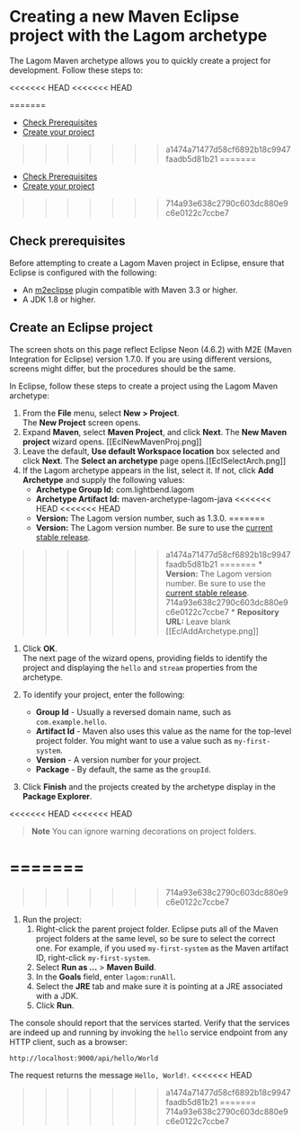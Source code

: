 # Creating a new Maven Eclipse project with the Lagom archetype

The Lagom Maven archetype allows you to quickly create a project for development. Follow these steps to:

<<<<<<< HEAD
<<<<<<< HEAD
<!--  [Check Prerequisites](#check-prerequisites)
 [Create your project](#create-an-eclipse-project) -->
=======
* [Check Prerequisites](#Check-prerequisites)
* [Create your project](#Create-an-Eclipse-project)
>>>>>>> a1474a71477d58cf6892b18c9947faadb5d81b21
=======
* [Check Prerequisites](#Check-prerequisites)
* [Create your project](#Create-an-Eclipse-project)
>>>>>>> 714a93e638c2790c603dc880e9c6e0122c7ccbe7

## Check prerequisites

Before attempting to create a Lagom Maven project in Eclipse, ensure that Eclipse is configured with the following:

* An [m2eclipse](http://www.eclipse.org/m2e/documentation/m2e-documentation.html) plugin compatible with Maven 3.3 or higher.
* A JDK 1.8 or higher.

## Create an Eclipse project

The screen shots on this page reflect Eclipse Neon (4.6.2) with M2E (Maven Integration for Eclipse) version 1.7.0. If you are using different versions, screens might differ, but the procedures should be the same.

In Eclipse, follow these steps to create a project using the Lagom Maven archetype:

1. From the **File** menu, select **New > Project**.  
    The **New Project** screen opens. 
1. Expand **Maven**, select **Maven Project**, and click **Next**. 
    The **New Maven project** wizard opens. [[EclNewMavenProj.png]]
1. Leave the default, **Use default Workspace location** box selected and click **Next**. 
    The **Select an archetype** page opens.[[EclSelectArch.png]]
1. If the Lagom archetype appears in the list, select it. If not, click **Add Archetype** and supply the following values:
    * **Archetype Group Id:** com.lightbend.lagom
    * **Archetype Artifact Id:** maven-archetype-lagom-java
<<<<<<< HEAD
<<<<<<< HEAD
    * **Version:** The Lagom version number, such as 1.3.0.
=======
    * **Version:** The Lagom version number. Be sure to use the [current stable release](http://www.lagomframework.com/documentation/). 
>>>>>>> a1474a71477d58cf6892b18c9947faadb5d81b21
=======
    * **Version:** The Lagom version number. Be sure to use the [current stable release](http://www.lagomframework.com/documentation/). 
>>>>>>> 714a93e638c2790c603dc880e9c6e0122c7ccbe7
    * **Repository URL:** Leave blank
    [[EclAddArchetype.png]]
    
1. Click **OK**.    
    The next page of the wizard opens, providing fields to identify the project and displaying the `hello` and `stream` properties from the archetype.
    
1. To identify your project, enter the following:
    * **Group Id**  - Usually a reversed domain name, such as `com.example.hello`.
    * **Artifact Id** - Maven also uses this value as the name for the top-level project folder. You might want to use a value such as `my-first-system`. 
    * **Version** - A version number for your project.
    * **Package** - By default, the same as the `groupId`. 
    
1. Click **Finish** and the projects created by the archetype display in the **Package Explorer**. 

<<<<<<< HEAD
<<<<<<< HEAD
> **Note**  You can ignore warning decorations on project folders.
    
=======
=======
>>>>>>> 714a93e638c2790c603dc880e9c6e0122c7ccbe7
1. Run the project:
    1. Right-click the parent project folder.
    Eclipse puts all of the Maven project folders at the same level, so be sure to select the correct one. For example, if you used `my-first-system` as the Maven artifact ID, right-click `my-first-system`.
    1. Select **Run as ...** > **Maven Build**.
    1. In the **Goals** field, enter `lagom:runAll`.
    1. Select the **JRE** tab and make sure it is pointing at a JRE associated with a JDK. 
    1. Click **Run**.
    
The console should report that the services started. Verify that the services are indeed up and running by invoking the `hello` service endpoint from any HTTP client, such as a browser: 
    
```
http://localhost:9000/api/hello/World
```
The request returns the message `Hello, World!`.
<<<<<<< HEAD
>>>>>>> a1474a71477d58cf6892b18c9947faadb5d81b21
=======
>>>>>>> 714a93e638c2790c603dc880e9c6e0122c7ccbe7
  